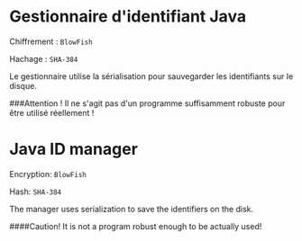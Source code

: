 # Gestionnaire d'identifiant Java

Chiffrement : `BlowFish`

Hachage : `SHA-384`

Le gestionnaire utilise la sérialisation pour sauvegarder les identifiants sur le disque.

###Attention ! Il ne s'agit pas d'un programme suffisamment robuste pour être utilisé réellement !

# Java ID manager

Encryption: `BlowFish`

Hash: `SHA-384`

The manager uses serialization to save the identifiers on the disk.

####Caution! It is not a program robust enough to be actually used!


